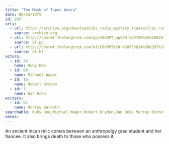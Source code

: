 ```yaml
---
title: "The Mask of Tupac Amaru"
date: 06/24/1975
id: 297
urls: 
  - url: https://archive.org/download/cbs_radio_mystery_theater/cbs_radio_mystery_theater-0251-0300.zip/cbs_radio_mystery_theater-0251-0300%2Fcbsrmt_0297_the_mask_of_tupac_amaru.mp3
    source: archive-org
  - url: http://cbsrmt.thelongtrek.com/pp/CBSRMT_pp%20-%20750624%200297%20The%20Mask%20of%20Tupac%20Amaru.mp3
    source: kl-pp
  - url: http://cbsrmt.thelongtrek.com/kf/CBSRMT%20-%20750624%200297%20The%20Mask%20Of%20Tupac%20Amaru_kf.mp3
    source: kl-kf
actors:  
  - id: 34
    name: Ruby Dee  
  - id: 68
    name: Michael Wager  
  - id: 16
    name: Robert Dryden  
  - id: 7
    name: Dan Ocko
writers:  
  - id: 61
    name: Murray Burnett
searchable: Ruby Dee,Michael Wager,Robert Dryden,Dan Ocko Murray Burnett
notes:  
---
```

An ancient incan relic comes between an anthropolgy grad student and her fiancee. It also brings death to those who possess it.